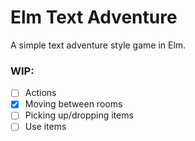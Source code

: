 # Elm Text Adventure

A simple text adventure style game in Elm.

### WIP:

- [ ] Actions
- [x] Moving between rooms
- [ ] Picking up/dropping items
- [ ] Use items

